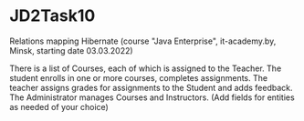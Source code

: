 # JD2Task10
Relations mapping Hibernate (course "Java Enterprise", it-academy.by, Minsk, starting date 03.03.2022)

There is a list of Courses, each of which is assigned to the Teacher. 
The student enrolls in one or more courses, completes assignments. 
The teacher assigns grades for assignments to the Student and adds feedback. 
The Administrator manages Courses and Instructors. 
(Add fields for entities as needed of your choice)
